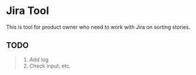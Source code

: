 # Jira Tool

This is tool for product owner who need to work with Jira on sorting stories.

## TODO

> 1. Add log
> 2. Check input, etc.